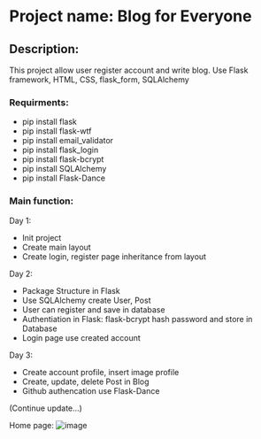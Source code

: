 # Project name: Blog for Everyone
## Description:
This project allow user register account and write blog. Use Flask framework, HTML, CSS, flask_form, SQLAlchemy

### Requirments:
- pip install flask
- pip install flask-wtf
- pip install email_validator
- pip install flask_login
- pip install flask-bcrypt
- pip install SQLAlchemy
- pip install Flask-Dance

### Main function:
Day 1:
- Init project
- Create main layout
- Create login, register page inheritance from layout

Day 2:
- Package Structure in Flask
- Use SQLAlchemy create User, Post 
- User can register and save in database 
- Authentiation in Flask: flask-bcrypt hash password and store in Database
- Login page use created account 

Day 3:
- Create account profile, insert image profile
- Create, update, delete Post in Blog
- Github authencation use Flask-Dance

(Continue update...)

Home page: 
![image](https://user-images.githubusercontent.com/46947782/132669303-864746ae-7269-4cc6-8e91-15b94f8cb221.png)




